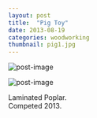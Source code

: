 ```yaml
---
layout: post
title:  "Pig Toy"
date: 2013-08-19
categories: woodworking
thumbnail: pig1.jpg
---
```

![post-image]({{site.url}}/assets/pig1.jpg)

![post-image]({{site.url}}/assets/pig2.jpg)

Laminated Poplar. <br>
Competed 2013.
